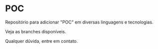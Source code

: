 # POC

Repositório para adicionar "POC" em diversas linguagens e tecnologias.

Veja as branches disponíveis.

Qualquer dúvida, entre em contato.

